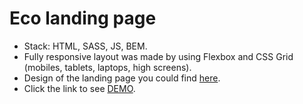 # Eco landing page

- Stack: HTML, SASS, JS, BEM. 
- Fully responsive layout was made by using Flexbox and CSS Grid (mobiles, tablets, laptops, high screens). 
- Design of the landing page you could find [here](https://www.figma.com/file/Fz588JKGuPS2Bk21De4KE5/brand_of_eco-cosmetics-FE-students?node-id=1%3A2).
- Click the link to see [DEMO](https://junglq.github.io/Eco/).
